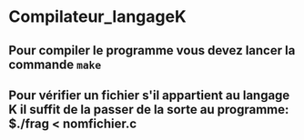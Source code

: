 # Compilateur_langageK
## Pour compiler le programme vous devez lancer la commande ```make```
## Pour vérifier un fichier s'il appartient au langage K il suffit de la passer de la sorte au programme: $./frag < nomfichier.c
